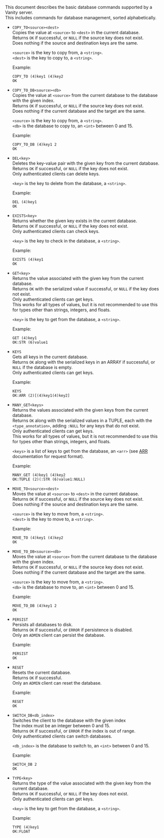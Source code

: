 This document describes the basic database commands supported by a Vanity server.  
This includes commands for database management, sorted alphabetically.  

- `COPY_TO<source><dest>`  
    Copies the value at `<source>` to `<dest>` in the current database.  
    Returns `OK` if successful, or `NULL` if the source key does not exist.  
    Does nothing if the source and destination keys are the same.  

    `<source>` is the key to copy from, a `<string>`.  
    `<dest>` is the key to copy to, a `<string>`.

    Example:
    ```
    COPY_TO (4)key1 (4)key2
    OK
    ```

- `COPY_TO_DB<source><db>`  
    Copies the value at `<source>` from the current database to the database with the given index.  
    Returns `OK` if successful, or `NULL` if the source key does not exist.  
    Does nothing if the current database and the target are the same.    

    `<source>` is the key to copy from, a `<string>`.  
    `<db>` is the database to copy to, an `<int>` between 0 and 15.

    Example:
    ```
    COPY_TO_DB (4)key1 2
    OK
    ```

- `DEL<key>`  
    Deletes the key-value pair with the given key from the current database.  
    Returns `OK` if successful, or `NULL` if the key does not exist.  
    Only authenticated clients can delete keys.  

    `<key>` is the key to delete from the database, a `<string>`.

    Example:
    ```
    DEL (4)key1
    OK
    ```

- `EXISTS<key>`  
    Returns whether the given key exists in the current database.  
    Returns `OK` if successful, or `NULL` if the key does not exist.  
    Only authenticated clients can check keys.

    `<key>` is the key to check in the database, a `<string>`.

    Example:
    ```
    EXISTS (4)key1
    OK
    ```

- `GET<key>`  
    Returns the value associated with the given key from the current database.  
    Returns `OK` with the serialized value if successful, or `NULL` if the key does not exist.  
    Only authenticated clients can get keys.  
    This works for all types of values, but it is not recommended to use this for types other than strings, integers, and floats.  

    `<key>` is the key to get from the database, a `<string>`.

    Example:
    ```
    GET (4)key1
    OK:STR (6)value1
    ```

- `KEYS`  
    Gets all keys in the current database.  
    Returns `OK` along with the serialized keys in an ARRAY if successful, or `NULL` if the database is empty.  
    Only authenticated clients can get keys.  

    Example:
    ```
    KEYS
    OK:ARR (2)[(4)key1(4)key2]
    ```

- `MANY_GET<keys>`  
    Returns the values associated with the given keys from the current database.  
    Returns `OK` along with the serialized values in a TUPLE, each with the `<type_annotation>`, adding `:NULL` for any keys that do not exist.  
    Only authenticated clients can get keys.  
    This works for all types of values, but it is not recommended to use this for types other than strings, integers, and floats.  

    `<keys>` is a list of keys to get from the database, an `<arr>` (see [ARR](../TYPES.md) documentation for request format).

    Example:
    ```
    MANY_GET (4)key1 (4)key2
    OK:TUPLE (2)(:STR (6)value1:NULL)
    ```

- `MOVE_TO<source><dest>`  
    Moves the value at `<source>` to `<dest>` in the current database.  
    Returns `OK` if successful, or `NULL` if the source key does not exist.  
    Does nothing if the source and destination keys are the same.  

    `<source>` is the key to move from, a `<string>`.  
    `<dest>` is the key to move to, a `<string>`.

    Example:
    ```
    MOVE_TO (4)key1 (4)key2
    OK
    ```

- `MOVE_TO_DB<source><db>`  
    Moves the value at `<source>` from the current database to the database with the given index.  
    Returns `OK` if successful, or `NULL` if the source key does not exist.  
    Does nothing if the current database and the target are the same.    

    `<source>` is the key to move from, a `<string>`.  
    `<db>` is the database to move to, an `<int>` between 0 and 15.

    Example:
    ```
    MOVE_TO_DB (4)key1 2
    OK
    ```

- `PERSIST`  
    Persists all databases to disk.  
    Returns `OK` if successful, or `ERROR` if persistence is disabled.  
    Only an `ADMIN` client can persist the database.  

    Example:
    ```
    PERSIST
    OK
    ```

- `RESET`  
    Resets the current database.  
    Returns `OK` if successful.  
    Only an `ADMIN` client can reset the database.  

    Example:
    ```
    RESET
    OK
    ```

- `SWITCH_DB<db_index>`  
    Switches the client to the database with the given index  
    The index must be an integer between 0 and 15.  
    Returns `OK` if successful, or `ERROR` if the index is out of range.  
    Only authenticated clients can switch databases.  

    `<db_index>` is the database to switch to, an `<int>` between 0 and 15.

    Example:
    ```
    SWITCH_DB 2
    OK
    ```

- `TYPE<key>`  
    Returns the type of the value associated with the given key from the current database.  
    Returns `OK` if successful, or `NULL` if the key does not exist.  
    Only authenticated clients can get keys.  

    `<key>` is the key to get from the database, a `<string>`.

    Example:
    ```
    TYPE (4)key1
    OK:FLOAT
    ```
